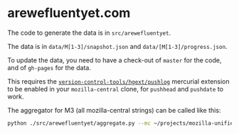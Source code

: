# arewefluentyet.com

The code to generate the data is in `src/arewefluentyet`.

The data is in `data/M[1-3]/snapshot.json` and `data/[M[1-3]/progress.json`.

To update the data, you need to have a check-out of `master` for the code,
and of `gh-pages` for the data.

This requires the [`version-control-tools/hgext/pushlog`](https://hg.mozilla.org/hgcustom/version-control-tools/)
mercurial extension to be enabled in your `mozilla-central` clone, for
`pushhead` and `pushdate` to work.

The aggregator for M3 (all mozilla-central strings) can be called like this:

```bash
python ./src/arewefluentyet/aggregate.py --mc ~/projects/mozilla-unified --gh-pages-data ~/projects/awfy/gh-pages/data
```
